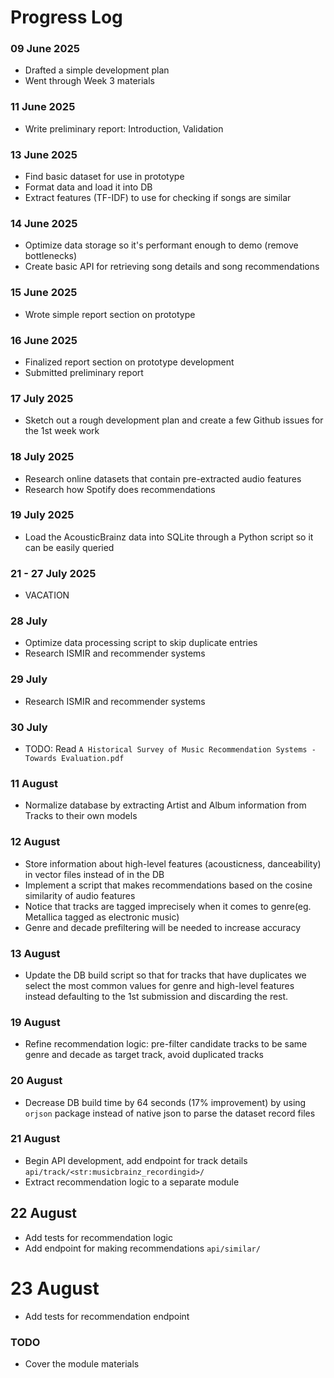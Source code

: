 # Progress Log

### 09 June 2025 
- Drafted a simple development plan
- Went through Week 3 materials
### 11 June 2025
- Write preliminary report: Introduction, Validation
### 13 June 2025
- Find basic dataset for use in prototype
- Format data and load it into DB
- Extract features (TF-IDF) to use for checking if songs are similar
### 14 June 2025
- Optimize data storage so it's performant enough to demo (remove bottlenecks)
- Create basic API for retrieving song details and song recommendations
### 15 June 2025
- Wrote simple report section on prototype
### 16 June 2025
- Finalized report section on prototype development
- Submitted preliminary report
### 17 July 2025
- Sketch out a rough development plan and create a few Github issues for the 1st week work
### 18 July 2025
- Research online datasets that contain pre-extracted audio features
- Research how Spotify does recommendations
### 19 July 2025
- Load the AcousticBrainz data into SQLite through a Python script so it can be easily queried
### 21 - 27 July 2025
- VACATION
### 28 July
- Optimize data processing script to skip duplicate entries
- Research ISMIR and recommender systems
### 29 July
- Research ISMIR and recommender systems
### 30 July
- TODO: Read `A Historical Survey of Music Recommendation Systems - Towards Evaluation.pdf`
### 11 August
- Normalize database by extracting Artist and Album information from Tracks to their own models
### 12 August
- Store information about high-level features (acousticness, danceability) in vector files instead of in the DB
- Implement a script that makes recommendations based on the cosine similarity of audio features
- Notice that tracks are tagged imprecisely when it comes to genre(eg. Metallica tagged as electronic music)
- Genre and decade prefiltering will be needed to increase accuracy
### 13 August
- Update the DB build script so that for tracks that have duplicates we select the most common values for genre and high-level features instead defaulting to the 1st submission and discarding the rest.
### 19 August
- Refine recommendation logic: pre-filter candidate tracks to be same genre and decade as target track, avoid duplicated tracks
### 20 August
- Decrease DB build time by 64 seconds (17% improvement) by using `orjson` package instead of native json to parse the dataset record files
### 21 August
- Begin API development, add endpoint for track details `api/track/<str:musicbrainz_recordingid>/`
- Extract recommendation logic to a separate module
## 22 August
- Add tests for recommendation logic
- Add endpoint for making recommendations `api/similar/`
# 23 August
- Add tests for recommendation endpoint

### TODO
- Cover the module materials